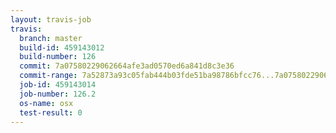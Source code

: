```yaml
---
layout: travis-job
travis:
  branch: master
  build-id: 459143012
  build-number: 126
  commit: 7a07580229062664afe3ad0570ed6a841d8c3e36
  commit-range: 7a52873a93c05fab444b03fde51ba98786bfcc76...7a07580229062664afe3ad0570ed6a841d8c3e36
  job-id: 459143014
  job-number: 126.2
  os-name: osx
  test-result: 0
---
```

